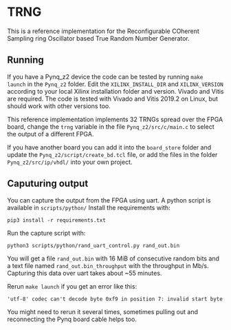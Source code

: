# TRNG

This is a reference implementation for the Reconfigurable COherent Sampling ring Oscillator based True Random Number Generator.

## Running

If you have a Pynq_z2 device the code can be tested by running `make launch` in the `Pynq_z2` folder.
Edit the `XILINX_INSTALL_DIR` and `XILINX_VERSION` according to your local Xilinx installation folder and version.
Vivado and Vitis are required.
The code is tested with Vivado and Vitis 2019.2 on Linux, but should work with other versions too.

This reference implementation implements 32 TRNGs spread over the FPGA board,
change the `trng` variable in the file `Pynq_z2/src/c/main.c` to select the output of a different FPGA.

If you have another board you can add it into the `board_store` folder and update the `Pynq_z2/script/create_bd.tcl` file,
or add the files in the folder `Pynq_z2/src/ip/vhdl/` into your own project.


## Caputuring output
You can capture the output from the FPGA using uart.
A python script is available in `scripts/python/`
Install the requirements with:

```
pip3 install -r requirements.txt
```

Run the capture script with:

```
python3 scripts/python/rand_uart_control.py rand_out.bin
```

You will get a file `rand_out.bin` with 16 MiB of consecutive random bits and a text file named `rand_out.bin_throughput` with the throughput in Mb/s.
Capturing this data over uart takes about ~55 minutes.

Rerun `make launch` if you get an error like this:

```
'utf-8' codec can't decode byte 0xf9 in position 7: invalid start byte
```

You might need to rerun it several times, sometimes pulling out and reconnecting the Pynq board cable helps too.
